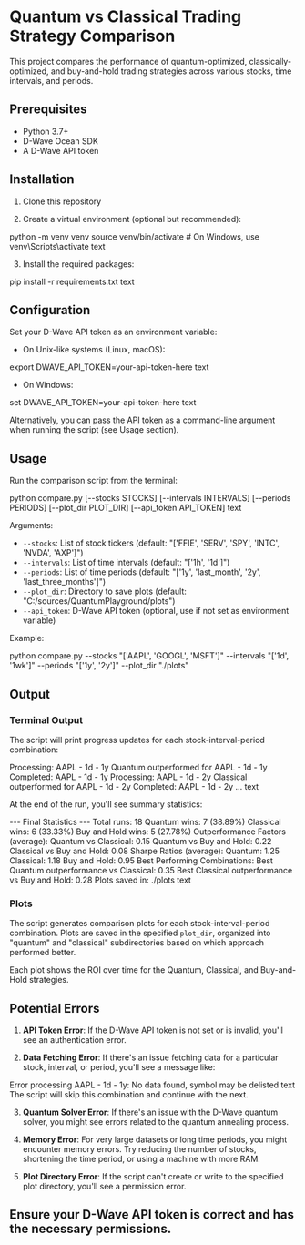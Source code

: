 # Quantum vs Classical Trading Strategy Comparison

This project compares the performance of quantum-optimized, classically-optimized, and buy-and-hold trading strategies across various stocks, time intervals, and periods.

## Prerequisites

- Python 3.7+
- D-Wave Ocean SDK
- A D-Wave API token

## Installation

1. Clone this repository

2. Create a virtual environment (optional but recommended):

python -m venv venv
source venv/bin/activate # On Windows, use venv\Scripts\activate
text

3. Install the required packages:

pip install -r requirements.txt
text

## Configuration

Set your D-Wave API token as an environment variable:

- On Unix-like systems (Linux, macOS):

export DWAVE_API_TOKEN=your-api-token-here
text

- On Windows:

set DWAVE_API_TOKEN=your-api-token-here
text

Alternatively, you can pass the API token as a command-line argument when running the script (see Usage section).

## Usage

Run the comparison script from the terminal:


python compare.py [--stocks STOCKS] [--intervals INTERVALS] [--periods PERIODS] [--plot_dir PLOT_DIR] [--api_token API_TOKEN]
text

Arguments:
- `--stocks`: List of stock tickers (default: "['FFIE', 'SERV', 'SPY', 'INTC', 'NVDA', 'AXP']")
- `--intervals`: List of time intervals (default: "['1h', '1d']")
- `--periods`: List of time periods (default: "['1y', 'last_month', '2y', 'last_three_months']")
- `--plot_dir`: Directory to save plots (default: "C:/sources/QuantumPlayground/plots")
- `--api_token`: D-Wave API token (optional, use if not set as environment variable)

Example:

python compare.py --stocks "['AAPL', 'GOOGL', 'MSFT']" --intervals "['1d', '1wk']" --periods "['1y', '2y']" --plot_dir "./plots"


## Output

### Terminal Output

The script will print progress updates for each stock-interval-period combination:


Processing: AAPL - 1d - 1y
Quantum outperformed for AAPL - 1d - 1y
Completed: AAPL - 1d - 1y
Processing: AAPL - 1d - 2y
Classical outperformed for AAPL - 1d - 2y
Completed: AAPL - 1d - 2y
...
text

At the end of the run, you'll see summary statistics:


--- Final Statistics ---
Total runs: 18
Quantum wins: 7 (38.89%)
Classical wins: 6 (33.33%)
Buy and Hold wins: 5 (27.78%)
Outperformance Factors (average):
Quantum vs Classical: 0.15
Quantum vs Buy and Hold: 0.22
Classical vs Buy and Hold: 0.08
Sharpe Ratios (average):
Quantum: 1.25
Classical: 1.18
Buy and Hold: 0.95
Best Performing Combinations:
Best Quantum outperformance vs Classical: 0.35
Best Classical outperformance vs Buy and Hold: 0.28
Plots saved in: ./plots
text

### Plots

The script generates comparison plots for each stock-interval-period combination. Plots are saved in the specified `plot_dir`, organized into "quantum" and "classical" subdirectories based on which approach performed better.

Each plot shows the ROI over time for the Quantum, Classical, and Buy-and-Hold strategies.

## Potential Errors

1. **API Token Error**: If the D-Wave API token is not set or is invalid, you'll see an authentication error.

2. **Data Fetching Error**: If there's an issue fetching data for a particular stock, interval, or period, you'll see a message like:

Error processing AAPL - 1d - 1y: No data found, symbol may be delisted
text
The script will skip this combination and continue with the next.

3. **Quantum Solver Error**: If there's an issue with the D-Wave quantum solver, you might see errors related to the quantum annealing process.

4. **Memory Error**: For very large datasets or long time periods, you might encounter memory errors. Try reducing the number of stocks, shortening the time period, or using a machine with more RAM.

5. **Plot Directory Error**: If the script can't create or write to the specified plot directory, you'll see a permission error.

## Ensure your D-Wave API token is correct and has the necessary permissions.

